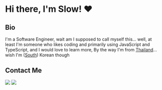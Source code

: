 # Hi there, I'm Slow! ❤

## Bio
I'm a Software Engineer, wait am I supposed to call myself this... well, at least I'm someone who likes coding and primarily using JavaScript and TypeScript, and I would love to learn more, By the way I'm from [Thailand](https://www.google.com/maps/place/Thailand)... wish I'm ([South](https://www.google.com/maps/place/South%20Korea/)) Korean though

## Contact Me
<a href="mailto:slowlife1165@gmail.com"><img src="https://img.shields.io/badge/gmail-%23D14836.svg?&style=for-the-badge&logo=gmail&logoColor=white"/></a>
<a href="https://discordapp.com/users/374905512661221377/"><img src="https://img.shields.io/badge/discord-%7389D8.svg?&color=7289da&style=for-the-badge&logo=discord&logoColor=white"/>
